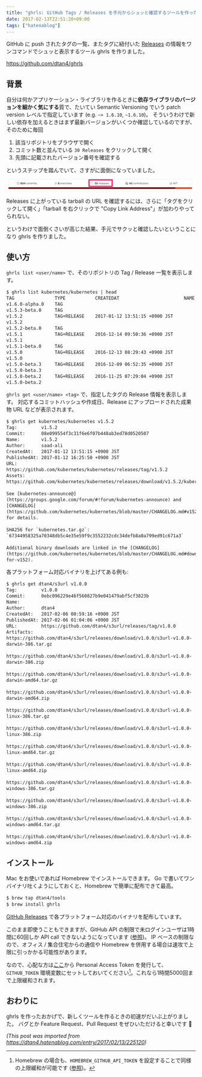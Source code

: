 ```yaml
---
title: "ghrls: GitHub Tags / Releases を手元からシュッと確認するツールを作った"
date: 2017-02-13T22:51:20+09:00
tags: ["hatenablog"]
---
```


GitHub に push されたタグの一覧、またタグに紐付いた [Releases](https://help.github.com/articles/about-releases/) の情報をワンコマンドでシュッと表示するツール ghrls を作りました。

https://github.com/dtan4/ghrls

## 背景

自分は何かアプリケーション・ライブラリを作るときに**依存ライブラリのバージョンを細かく気にする**質で、たいてい Semantic Versioning でいう patch version レベルで指定しています (e.g. `~> 1.6.10`, `~1.6.10`)。
そういうわけで新しい依存を加えるときはまず最新バージョンがいくつか確認しているのですが、そのために毎回

1. 該当リポジトリをブラウザで開く
2. コミット数と並んでいる `30 Releases` をクリックして開く
3. 先頭に記載されたバージョン番号を確認する

というステップを踏んでいて、さすがに面倒になっていました。

![](/images/20170213223606.png)

Releases に上がっている tarball の URL を確認するには、さらに「タグをクリックして開く」「tarball を右クリックで "Copy Link Address"」が加わりやってられない。

というわけで面倒くさいが高じた結果、手元でサクッと確認したいということになり ghrls を作りました。

## 使い方

`ghrls list <user/name>` で、そのリポジトリの Tag / Release 一覧を表示します。

```
$ ghrls list kubernetes/kubernetes | head
TAG               TYPE           CREATEDAT                        NAME
v1.6.0-alpha.0    TAG
v1.5.3-beta.0     TAG
v1.5.2            TAG+RELEASE    2017-01-12 13:51:15 +0900 JST    v1.5.2
v1.5.2-beta.0     TAG
v1.5.1            TAG+RELEASE    2016-12-14 09:50:36 +0900 JST    v1.5.1
v1.5.1-beta.0     TAG
v1.5.0            TAG+RELEASE    2016-12-13 08:29:43 +0900 JST    v1.5.0
v1.5.0-beta.3     TAG+RELEASE    2016-12-09 06:52:35 +0900 JST    v1.5.0-beta.3
v1.5.0-beta.2     TAG+RELEASE    2016-11-25 07:29:04 +0900 JST    v1.5.0-beta.2
```

`ghrls get <user/name> <tag>` で、指定したタグの Release 情報を表示します。
対応するコミットハッシュや作成日、Release にアップロードされた成果物 URL などが表示されます。

```
$ ghrls get kubernetes/kubernetes v1.5.2
Tag:         v1.5.2
Commit:      08e099554f3c31f6e6f07b448ab3ed78d0520507
Name:        v1.5.2
Author:      saad-ali
CreatedAt:   2017-01-12 13:51:15 +0900 JST
PublishedAt: 2017-01-12 16:25:50 +0900 JST
URL:         https://github.com/kubernetes/kubernetes/releases/tag/v1.5.2
Assets:      https://github.com/kubernetes/kubernetes/releases/download/v1.5.2/kubernetes.tar.gz

See [kubernetes-announce@](https://groups.google.com/forum/#!forum/kubernetes-announce) and [CHANGELOG](https://github.com/kubernetes/kubernetes/blob/master/CHANGELOG.md#v152) for details.

SHA256 for `kubernetes.tar.gz`: `67344958325a70348db5c4e35e59f9c3552232cdc34defb8a0a799ed91c671a3`

Additional binary downloads are linked in the [CHANGELOG](https://github.com/kubernetes/kubernetes/blob/master/CHANGELOG.md#downloads-for-v152).
```

各プラットフォーム対応バイナリを上げてある例も:

```
$ ghrls get dtan4/s3url v1.0.0
Tag:         v1.0.0
Commit:      0ebc096229e46f560827b9e041479abf5cf3823b
Name:
Author:      dtan4
CreatedAt:   2017-02-06 00:59:16 +0900 JST
PublishedAt: 2017-02-06 01:04:06 +0900 JST
URL:         https://github.com/dtan4/s3url/releases/tag/v1.0.0
Artifacts:   https://github.com/dtan4/s3url/releases/download/v1.0.0/s3url-v1.0.0-darwin-386.tar.gz
             https://github.com/dtan4/s3url/releases/download/v1.0.0/s3url-v1.0.0-darwin-386.zip
             https://github.com/dtan4/s3url/releases/download/v1.0.0/s3url-v1.0.0-darwin-amd64.tar.gz
             https://github.com/dtan4/s3url/releases/download/v1.0.0/s3url-v1.0.0-darwin-amd64.zip
             https://github.com/dtan4/s3url/releases/download/v1.0.0/s3url-v1.0.0-linux-386.tar.gz
             https://github.com/dtan4/s3url/releases/download/v1.0.0/s3url-v1.0.0-linux-386.zip
             https://github.com/dtan4/s3url/releases/download/v1.0.0/s3url-v1.0.0-linux-amd64.tar.gz
             https://github.com/dtan4/s3url/releases/download/v1.0.0/s3url-v1.0.0-linux-amd64.zip
             https://github.com/dtan4/s3url/releases/download/v1.0.0/s3url-v1.0.0-windows-386.tar.gz
             https://github.com/dtan4/s3url/releases/download/v1.0.0/s3url-v1.0.0-windows-386.zip
             https://github.com/dtan4/s3url/releases/download/v1.0.0/s3url-v1.0.0-windows-amd64.tar.gz
             https://github.com/dtan4/s3url/releases/download/v1.0.0/s3url-v1.0.0-windows-amd64.zip
```

## インストール

Mac をお使いであれば Homebrew でインストールできます。
Go で書いてワンバイナリ吐くようにしておくと、Homebrew で簡単に配布できて最高。

```bash
$ brew tap dtan4/tools
$ brew install ghrls
```

[GitHub Releases](https://github.com/dtan4/ghrls/releases) で各プラットフォーム対応のバイナリを配布しています。

このまま即使うこともできますが、GitHub API の制限で未ログインユーザは1時間に60回しか API call できないようになっています ([参照](https://developer.github.com/v3/#rate-limiting))。
IP ベースの制限なので、オフィス / 集合住宅からの通信や Homebrew を併用する場合は速攻で上限に引っかかる可能性があります。

なので、心配な方は[ここ](https://github.com/settings/tokens)から Personal Access Token を発行して、`GITHUB_TOKEN` 環境変数にセットしておいてください[^1]。これなら1時間5000回まで上限緩和されます。

[^1]:  Homebrew の場合も、`HOMEBREW_GITHUB_API_TOKEN` を設定することで同様の上限緩和が可能です ([参照](https://github.com/Homebrew/brew/blob/c3f959d6af36f075600aac63f208d59c30cd602c/Library/Homebrew/utils/github.rb#L17-L25))。

## おわりに

ghrls を作ったおかげで、新しくツールを作るときの初速がだいぶ上がりました。
バグとか Feature Request、Pull Request をぜひいただけると幸いです :pray:

*(This post was imported from https://dtan4.hatenablog.com/entry/2017/02/13/225120)*
